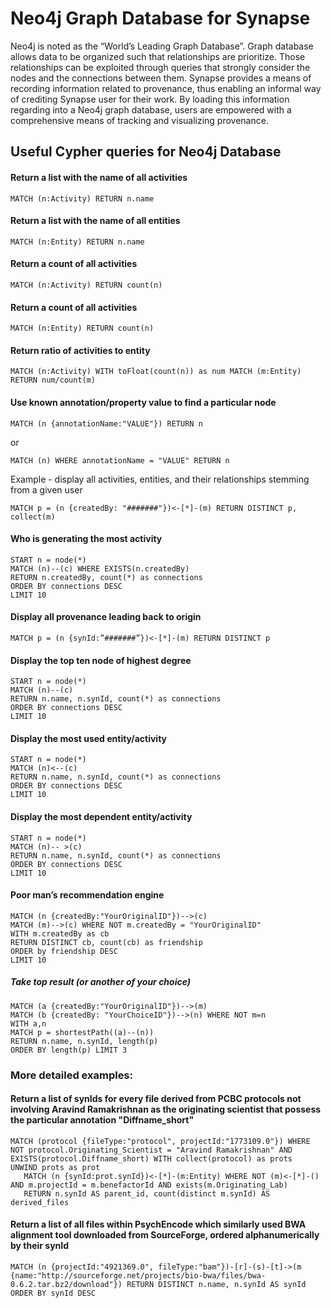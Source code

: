 # Neo4j Graph Database for Synapse

Neo4j is noted as the “World’s Leading Graph Database”. Graph database allows data to be organized such that relationships are prioritize. Those relationships can be exploited through queries that strongly consider the nodes and the connections between them. Synapse provides a means of recording information related to provenance, thus enabling an informal way of crediting Synapse user for their work. By loading this information regarding into a Neo4j graph database, users are empowered with a comprehensive means of tracking and visualizing provenance.

## Useful Cypher queries for Neo4j Database


#### Return a list with the name of all activities
```
MATCH (n:Activity) RETURN n.name
```
#### Return a list with the name of all entities
```
MATCH (n:Entity) RETURN n.name
```
#### Return a count of all activities
```
MATCH (n:Activity) RETURN count(n)
```
#### Return a count of all activities
```
MATCH (n:Entity) RETURN count(n)
```
#### Return ratio of activities to entity
```
MATCH (n:Activity) WITH toFloat(count(n)) as num MATCH (m:Entity) RETURN num/count(m)
```
#### Use known annotation/property value to find a particular node
```
MATCH (n {annotationName:"VALUE"}) RETURN n
```
or
```
MATCH (n) WHERE annotationName = "VALUE" RETURN n
```
Example - display all activities, entities, and their relationships stemming from a given user
```
MATCH p = (n {createdBy: "#######"})<-[*]-(m) RETURN DISTINCT p, collect(m)
```

#### Who is generating the most activity
```
START n = node(*) 
MATCH (n)--(c) WHERE EXISTS(n.createdBy)
RETURN n.createdBy, count(*) as connections
ORDER BY connections DESC
LIMIT 10
```

#### Display all provenance leading back to origin
```
MATCH p = (n {synId:”#######”})<-[*]-(m) RETURN DISTINCT p
```

#### Display the top ten node of highest degree
```
START n = node(*) 
MATCH (n)--(c)
RETURN n.name, n.synId, count(*) as connections
ORDER BY connections DESC
LIMIT 10
```

#### Display the most used entity/activity
```
START n = node(*) 
MATCH (n)<--(c)
RETURN n.name, n.synId, count(*) as connections
ORDER BY connections DESC
LIMIT 10
```

#### Display the most dependent entity/activity
```
START n = node(*) 
MATCH (n)-- >(c)
RETURN n.name, n.synId, count(*) as connections
ORDER BY connections DESC
LIMIT 10
```

#### Poor man’s recommendation engine
```
MATCH (n {createdBy:"YourOriginalID"})-->(c)
MATCH (m)-->(c) WHERE NOT m.createdBy = "YourOriginalID"
WITH m.createdBy as cb
RETURN DISTINCT cb, count(cb) as friendship
ORDER by friendship DESC
LIMIT 10
```
##### Take top result (or another of your choice)
```
MATCH (a {createdBy:"YourOriginalID"})-->(m)
MATCH (b {createdBy: "YourChoiceID"})-->(n) WHERE NOT m=n
WITH a,n
MATCH p = shortestPath((a)--(n))
RETURN n.name, n.synId, length(p)
ORDER BY length(p) LIMIT 3
```
### More detailed examples:

#### Return a list of synIds for every file derived from PCBC protocols not involving Aravind Ramakrishnan as the originating scientist that possess the particular annotation "Diffname_short"
```
MATCH (protocol {fileType:"protocol", projectId:"1773109.0"}) WHERE NOT protocol.Originating_Scientist = "Aravind Ramakrishnan" AND EXISTS(protocol.Diffname_short) WITH collect(protocol) as prots
UNWIND prots as prot
   MATCH (n {synId:prot.synId})<-[*]-(m:Entity) WHERE NOT (m)<-[*]-() AND m.projectId = m.benefactorId AND exists(m.Originating_Lab)
   RETURN n.synId AS parent_id, count(distinct m.synId) AS derived_files
```

#### Return a list of all files within PsychEncode which similarly used BWA alignment tool downloaded from SourceForge, ordered alphanumerically by their synId 
```
MATCH (n {projectId:"4921369.0", fileType:"bam"})-[r]-(s)-[t]->(m {name:"http://sourceforge.net/projects/bio-bwa/files/bwa-0.6.2.tar.bz2/download"}) RETURN DISTINCT n.name, n.synId AS synId ORDER BY synId DESC
```
